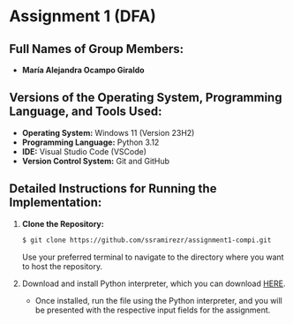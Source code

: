 # Assignment 1 (DFA)
## Full Names of Group Members:

- **María Alejandra Ocampo Giraldo**

## Versions of the Operating System, Programming Language, and Tools Used:

- **Operating System:** Windows 11 (Version 23H2)
- **Programming Language:** Python 3.12
- **IDE:** Visual Studio Code (VSCode)
- **Version Control System:** Git and GitHub

## Detailed Instructions for Running the Implementation:

1. **Clone the Repository:**
   ```bash
   $ git clone https://github.com/ssramirezr/assignment1-compi.git
   ```
    Use your preferred terminal to navigate to the directory where you want to host the repository.

1. Download and install Python interpreter, which you can download [HERE](https://www.python.org/downloads/).
      - Once installed, run the file using the Python interpreter, and you will be presented with the respective input fields for the assignment.
   
